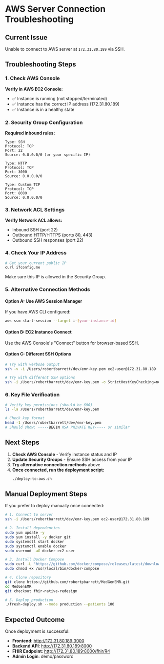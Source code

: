 # AWS Server Connection Troubleshooting

## Current Issue
Unable to connect to AWS server at `172.31.80.189` via SSH.

## Troubleshooting Steps

### 1. Check AWS Console
**Verify in AWS EC2 Console:**
- ✅ Instance is running (not stopped/terminated)
- ✅ Instance has the correct IP address (172.31.80.189)
- ✅ Instance is in a healthy state

### 2. Security Group Configuration
**Required inbound rules:**
```
Type: SSH
Protocol: TCP
Port: 22
Source: 0.0.0.0/0 (or your specific IP)

Type: HTTP
Protocol: TCP
Port: 3000
Source: 0.0.0.0/0

Type: Custom TCP
Protocol: TCP
Port: 8000
Source: 0.0.0.0/0
```

### 3. Network ACL Settings
**Verify Network ACL allows:**
- Inbound SSH (port 22)
- Outbound HTTP/HTTPS (ports 80, 443)
- Outbound SSH responses (port 22)

### 4. Check Your IP Address
```bash
# Get your current public IP
curl ifconfig.me
```
Make sure this IP is allowed in the Security Group.

### 5. Alternative Connection Methods

#### Option A: Use AWS Session Manager
If you have AWS CLI configured:
```bash
aws ssm start-session --target i-[your-instance-id]
```

#### Option B: EC2 Instance Connect
Use the AWS Console's "Connect" button for browser-based SSH.

#### Option C: Different SSH Options
```bash
# Try with verbose output
ssh -v -i /Users/robertbarrett/dev/emr-key.pem ec2-user@172.31.80.189

# Try with different SSH options
ssh -i /Users/robertbarrett/dev/emr-key.pem -o StrictHostKeyChecking=no -o UserKnownHostsFile=/dev/null ec2-user@172.31.80.189
```

### 6. Key File Verification
```bash
# Verify key permissions (should be 600)
ls -la /Users/robertbarrett/dev/emr-key.pem

# Check key format
head -1 /Users/robertbarrett/dev/emr-key.pem
# Should show: -----BEGIN RSA PRIVATE KEY----- or similar
```

## Next Steps

1. **Check AWS Console** - Verify instance status and IP
2. **Update Security Groups** - Ensure SSH access from your IP
3. **Try alternative connection methods** above
4. **Once connected, run the deployment script:**
   ```bash
   ./deploy-to-aws.sh
   ```

## Manual Deployment Steps

If you prefer to deploy manually once connected:

```bash
# 1. Connect to server
ssh -i /Users/robertbarrett/dev/emr-key.pem ec2-user@172.31.80.189

# 2. Install dependencies
sudo yum update -y
sudo yum install -y docker git
sudo systemctl start docker
sudo systemctl enable docker
sudo usermod -aG docker ec2-user

# 3. Install Docker Compose
sudo curl -L "https://github.com/docker/compose/releases/latest/download/docker-compose-$(uname -s)-$(uname -m)" -o /usr/local/bin/docker-compose
sudo chmod +x /usr/local/bin/docker-compose

# 4. Clone repository
git clone https://github.com/robertpbarrett/MedGenEMR.git
cd MedGenEMR
git checkout fhir-native-redesign

# 5. Deploy production
./fresh-deploy.sh --mode production --patients 100
```

## Expected Outcome

Once deployment is successful:
- **Frontend**: http://172.31.80.189:3000
- **Backend API**: http://172.31.80.189:8000
- **FHIR Endpoint**: http://172.31.80.189:8000/fhir/R4
- **Admin Login**: demo/password
